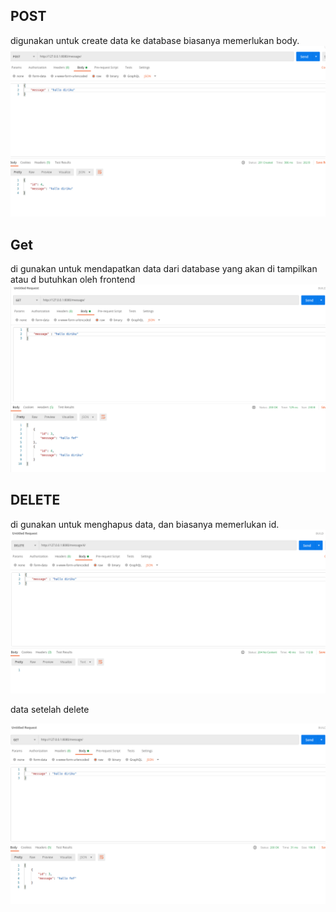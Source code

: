 ## POST ##
digunakan untuk create data ke database biasanya memerlukan body.
![alt text](https://github.com/vmanz73/top-tier-alterra-academy/blob/master/Day%208/post%20create.png?raw=true)
## Get ##
di gunakan untuk mendapatkan data dari database yang akan di tampilkan atau d butuhkan oleh frontend
![alt text](https://github.com/vmanz73/top-tier-alterra-academy/blob/master/Day%208/get%20list.png?raw=true)

## DELETE ##
di gunakan untuk menghapus data, dan biasanya memerlukan id.
![alt text](https://github.com/vmanz73/top-tier-alterra-academy/blob/master/Day%208/delete.png?raw=true)

data setelah delete

![alt text](https://github.com/vmanz73/top-tier-alterra-academy/blob/master/Day%208/get%20after%20download.png?raw=true)
